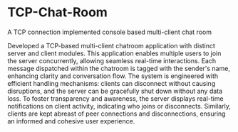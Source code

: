 # TCP-Chat-Room
A TCP connection implemented console based multi-client chat room

Developed a TCP-based multi-client chatroom application with distinct server and client modules. This application enables multiple users to join the server concurrently, allowing seamless real-time interactions. Each message dispatched within the chatroom is tagged with the sender's name, enhancing clarity and conversation flow. The system is engineered with efficient handling mechanisms: clients can disconnect without causing disruptions, and the server can be gracefully shut down without any data loss. To foster transparency and awareness, the server displays real-time notifications on client activity, indicating who joins or disconnects. Similarly, clients are kept abreast of peer connections and disconnections, ensuring an informed and cohesive user experience.
